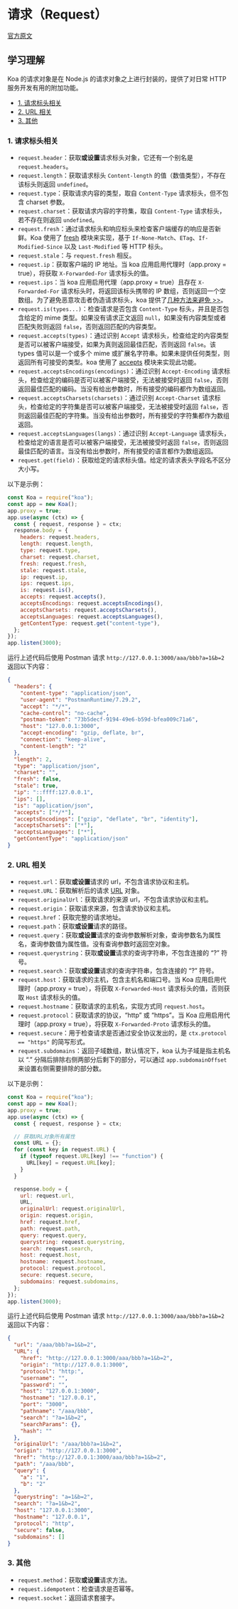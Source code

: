 # 请求（Request）<!-- omit in toc -->

[官方原文](https://koajs.com/#request)

## 学习理解<!-- omit in toc -->

Koa 的请求对象是在 Node.js 的请求对象之上进行封装的，提供了对日常 HTTP 服务开发有用的附加功能。

- [1. 请求标头相关](#1-请求标头相关)
- [2. URL 相关](#2-url-相关)
- [3. 其他](#3-其他)

### 1. 请求标头相关

- `request.header`：获取**或设置**请求标头对象，它还有一个别名是 `request.headers`。
- `request.length`：获取请求标头 `Content-length` 的值（数值类型），不存在该标头则返回 `undefined`。
- `request.type`：获取请求内容的类型，取自 `Content-Type` 请求标头，但不包含 charset 参数。
- `request.charset`：获取请求内容的字符集，取自 `Content-Type` 请求标头，若不存在则返回 `undefined`。
- `request.fresh`：通过请求标头和响应标头来检查客户端缓存的响应是否新鲜。Koa 使用了 [fresh](https://github.com/jshttp/fresh) 模块来实现，基于 `If-None-Match`、`ETag`、`If-Modified-Since` 以及 `Last-Modified` 等 HTTP 标头。
- `request.stale`：与 `request.fresh` 相反。
- `request.ip`：获取客户端的 IP 地址。当 koa 应用启用代理时（app.proxy = true），将获取 `X-Forwarded-For` 请求标头的值。
- `request.ips`：当 koa 应用启用代理（app.proxy = true）且存在 `X-Forwarded-For` 请求标头时，将返回该标头携带的 IP 数组，否则返回一个空数组。为了避免恶意攻击者伪造请求标头，koa 提供了[几种方法来避免 >>](./Application.md#3-代理相关设置)。
- `request.is(types...)`：检查请求是否包含 `Content-Type` 标头，并且是否包含给定的 mime 类型。如果没有请求正文返回 `null`，如果没有内容类型或者匹配失败则返回 `false`，否则返回匹配的内容类型。
- `request.accepts(types)`：通过识别 `Accept` 请求标头，检查给定的内容类型是否可以被客户端接受，如果为真则返回最佳匹配，否则返回 `false`。该 types 值可以是一个或多个 mime 或扩展名字符串。如果未提供任何类型，则返回所有可接受的类型。koa 使用了 [accepts](https://github.com/jshttp/accepts) 模块来实现此功能。
- `request.acceptsEncodings(encodings)`：通过识别 `Accept-Encoding` 请求标头，检查给定的编码是否可以被客户端接受，无法被接受时返回 `false`，否则返回最佳匹配的编码。当没有给出参数时，所有接受的编码都作为数组返回。
- `request.acceptsCharsets(charsets)`：通过识别 `Accept-Charset` 请求标头，检查给定的字符集是否可以被客户端接受，无法被接受时返回 `false`，否则返回最佳匹配的字符集。当没有给出参数时，所有接受的字符集都作为数组返回。
- `request.acceptsLanguages(langs)`：通过识别 `Accept-Language` 请求标头，检查给定的语言是否可以被客户端接受，无法被接受时返回 `false`，否则返回最佳匹配的语言。当没有给出参数时，所有接受的语言都作为数组返回。
- `request.get(field)`：获取给定的请求标头值。给定的请求表头字段名不区分大小写。

以下是示例：

```javascript
const Koa = require("koa");
const app = new Koa();
app.proxy = true;
app.use(async (ctx) => {
  const { request, response } = ctx;
  response.body = {
    headers: request.headers,
    length: request.length,
    type: request.type,
    charset: request.charset,
    fresh: request.fresh,
    stale: request.stale,
    ip: request.ip,
    ips: request.ips,
    is: request.is(),
    accepts: request.accepts(),
    acceptsEncodings: request.acceptsEncodings(),
    acceptsCharsets: request.acceptsCharsets(),
    acceptsLanguages: request.acceptsLanguages(),
    getContentType: request.get("content-type"),
  };
});
app.listen(3000);
```

运行上述代码后使用 Postman 请求 `http://127.0.0.1:3000/aaa/bbb?a=1&b=2` 返回以下内容：

```json
{
  "headers": {
    "content-type": "application/json",
    "user-agent": "PostmanRuntime/7.29.2",
    "accept": "*/*",
    "cache-control": "no-cache",
    "postman-token": "73b5decf-9194-49e6-b59d-bfea009c71a6",
    "host": "127.0.0.1:3000",
    "accept-encoding": "gzip, deflate, br",
    "connection": "keep-alive",
    "content-length": "2"
  },
  "length": 2,
  "type": "application/json",
  "charset": "",
  "fresh": false,
  "stale": true,
  "ip": "::ffff:127.0.0.1",
  "ips": [],
  "is": "application/json",
  "accepts": ["*/*"],
  "acceptsEncodings": ["gzip", "deflate", "br", "identity"],
  "acceptsCharsets": ["*"],
  "acceptsLanguages": ["*"],
  "getContentType": "application/json"
}
```

### 2. URL 相关

- `request.url`：获取**或设置**请求的 url，不包含请求协议和主机。
- `request.URL`：获取解析后的请求 [URL](https://nodejs.org/docs/latest-v16.x/api/url.html) 对象。
- `request.originalUrl`：获取请求的来源 url，不包含请求协议和主机。
- `request.origin`：获取请求来源，包含请求协议和主机。
- `request.href`：获取完整的请求地址。
- `request.path`：获取**或设置**请求的路径。
- `request.query`：获取**或设置**请求的查询参数解析对象，查询参数名为属性名，查询参数值为属性值。没有查询参数时返回空对象。
- `request.querystring`：获取**或设置**请求的查询字符串，不包含连接的 “?” 符号。
- `request.search`：获取**或设置**请求的查询字符串，包含连接的 “?” 符号。
- `request.host`：获取请求的主机，包含主机名和端口号。当 Koa 应用启用代理时（app.proxy = true），将获取 `X-Forwarded-Host` 请求标头的值，否则获取 `Host` 请求标头的值。
- `request.hostname`：获取请求的主机名，实现方式同 `request.host`。
- `request.protocol`：获取请求的协议，“http” 或 “https”。当 Koa 应用启用代理时（app.proxy = true），将获取 `X-Forwarded-Proto` 请求标头的值。
- `request.secure`：用于检查请求是否通过安全协议发出的，是 `ctx.protocol == "https"` 的简写形式。
- `request.subdomains`：返回子域数组，默认情况下，koa 认为子域是指主机名以 “.” 分隔后排除右侧两部分后剩下的部分，可以通过 `app.subdomainOffset` 来设置右侧需要排除的部分数。

以下是示例：

```javascript
const Koa = require("koa");
const app = new Koa();
app.proxy = true;
app.use(async (ctx) => {
  const { request, response } = ctx;

  // 获取URL对象所有属性
  const URL = {};
  for (const key in request.URL) {
    if (typeof request.URL[key] !== "function") {
      URL[key] = request.URL[key];
    }
  }

  response.body = {
    url: request.url,
    URL,
    originalUrl: request.originalUrl,
    origin: request.origin,
    href: request.href,
    path: request.path,
    query: request.query,
    querystring: request.querystring,
    search: request.search,
    host: request.host,
    hostname: request.hostname,
    protocol: request.protocol,
    secure: request.secure,
    subdomains: request.subdomains,
  };
});
app.listen(3000);
```

运行上述代码后使用 Postman 请求 `http://127.0.0.1:3000/aaa/bbb?a=1&b=2` 返回以下内容：

```json
{
  "url": "/aaa/bbb?a=1&b=2",
  "URL": {
    "href": "http://127.0.0.1:3000/aaa/bbb?a=1&b=2",
    "origin": "http://127.0.0.1:3000",
    "protocol": "http:",
    "username": "",
    "password": "",
    "host": "127.0.0.1:3000",
    "hostname": "127.0.0.1",
    "port": "3000",
    "pathname": "/aaa/bbb",
    "search": "?a=1&b=2",
    "searchParams": {},
    "hash": ""
  },
  "originalUrl": "/aaa/bbb?a=1&b=2",
  "origin": "http://127.0.0.1:3000",
  "href": "http://127.0.0.1:3000/aaa/bbb?a=1&b=2",
  "path": "/aaa/bbb",
  "query": {
    "a": "1",
    "b": "2"
  },
  "querystring": "a=1&b=2",
  "search": "?a=1&b=2",
  "host": "127.0.0.1:3000",
  "hostname": "127.0.0.1",
  "protocol": "http",
  "secure": false,
  "subdomains": []
}
```

### 3. 其他

- `request.method`：获取**或设置**请求方法。
- `request.idempotent`：检查请求是否幂等。
- `request.socket`：返回请求套接字。
